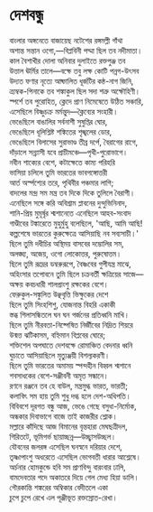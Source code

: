 # দেশবন্ধু

বাংলার অঙ্গনেতে বাজায়েছ নটেশের রঙ্গমল্লী গাঁথা  
অশান্ত সন্তান ওগো,—বিপ্লবিনী পদ্মা ছিল তব নদীমাতা।  
কাল বৈশাখীর দোলা অনিবার দুলাইতে রক্তপুঞ্জ তব  
উত্তাল ঊর্মির তালে—বক্ষে তবু লক্ষ কোটি পন্নগ-উৎসব  
উদ্যত ফণার নৃত্যে আষ্ফালিত ধূর্জটির কন্ঠ-নাগ জিনি,  
ত্র্যম্বক-পিনাকে তব শঙ্কাকুল ছিল সদা শত্রু অক্ষৌহিণী।  
স্পর্শে তব পুরোহিত, ক্লেদে প্রাণ নিমেষেতে উঠিত সঞ্চারি,  
এসেছিলে বিষ্ণুচক্র মর্মন্তুদ—ক্লৈব্যের সংহারী।  
ভেঙেছিলে বাঙালির সর্বনাশী সুষুপ্তির ঘোর,  
ভেঙেছিলে ধূলিশ্লিষ্ট শঙ্কিতের শৃঙ্খলের ডোর,  
ভেঙেছিলে বিলাসের সুরাভাণ্ড তীব্র দর্পে, বৈরাগের রাগে,  
দাঁড়ালে সন্ন্যাসী যবে প্রাচীমঞ্চে—পৃথী-পুরোভাগে।  
নবীন শাক্যের বেশে, কটাক্ষেতে কাম্য পরিহরি  
ভাসিয়া চলিলে তুমি ভারতের ভাবগঙ্গোত্তরী  
আর্ত অর্স্পশ্যের তরে, পৃথিবীর পঞ্চমার লাগি;  
বাদলের মন্দ্র সম মন্ত্র তব দিকে দিকে তুলিলে বৈরাগী।  
এনেছিলে সঙ্গে করি অবিশ্রাম প্লাবনের দুন্দুভিনিনাদ,  
শানি-প্রিয় মুমূর্ষৃর শ্মশানেতে এনেছিলে আহব-সংবাদ  
গাণ্ডীবের টঙ্কারেতে মুহুর্মুহু বলেছিলে, 'আছি, আমি আছি!  
কল্পশেষে ভারতের কুরুক্ষেত্রে আসিয়াছি নব সব্যসাচী।'  
ছিলে তুমি দধীচির অস্থিময় বাসবের দম্ভোলির সম,  
অলঙ্ঘ্য, অজেয়, ওগো লোকোত্তর, পুরুষোত্তম।  
ছিলে তুমি রূদ্রের ডম্বরুরূপে, বৈষ্ণবের গুপীযন্ত্র মাঝে,  
অহিংসার তপোবনে তুমি ছিলে চক্রবর্তী ক্ষত্রিয়ের সাজে—  
অক্ষয় কবচধারী শালপ্রাংশু রক্ষকের বেশে।  
ফেরুকুল-সঙ্কুলিত উঞ্ছবৃত্তি ভিক্ষুকের দেশে  
ছিলে তুমি সিংহশিশু, যোজনান্ত বিহরি একাকী  
স্তব্ধ শিলাসন্ধিতলে ঘন ঘন গর্জনের প্রতিধ্বনি মাখি।  
ছিলে তুমি নীরবতা-নিষ্পেষিত নির্জীবের নিদ্রিত শিয়রে  
উন্মত্ত ঝটিকাসম, বহ্নিমান বিপ্লবের ঘোরে;  
শক্তিশেল অপঘাতে দেশবক্ষে রোমাঞ্চিত বেদনার ধ্বনি  
ঘুচাতে আসিয়াছিলে মৃত্যুঞ্জয়ী বিশল্যকরণী।  
ছিলে তুমি ভারতের অমাময় স্পন্দহীন বিহ্বল শ্মশানে  
শবসাধকের বেশে-সঞ্জীবনী অমৃত সন্ধানে।  
রণনে রঞ্জনে তব হে বাউল, মন্ত্রমুগ্ধ ভারত, ভারতী;  
কলাবিৎ সম হায় তুমি শুধু দগ্ধ হলে দেশ-অধিপতি।  
বিবিবশে দূরগত বন্ধু আজ, ভেঙে গেছে বসুধা-নির্মোক,  
অন্ধকার দিবাভাগে বাজে তাই কাজরীর শ্লোক।  
মল্লারে কাঁদিছে আজ বিমানের বৃন্তহারা মেঘছত্রীদল,  
গিরিতটে, ভূমিগর্ভ ছায়াচ্ছন্ন—উচ্ছ্বাসউচ্ছল।  
যৌবনের জলরঙ্গ এসেছিল ঘনস্বনে দরিয়ার দেশে,  
তৃষ্ণাপাংশু অধরেতে এসেছিল ভোগবতী ধারার আশ্লেষে।  
অর্চনার হোমকুন্ডে হবি সম প্রাণবিন্দু বারংবার ঢালি,  
বামদেবতার পদে অকাতরে দিয়ে গেল মেধ্য হিয়া ডালি।  
গৌরকান্তি শঙ্করের অম্বিকার বেদীতলে একা  
চুপে চুপে রেখে এল পূঞ্জীভূত রক্তস্রোত-রেখা।

